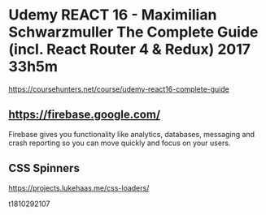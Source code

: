 Udemy  REACT 16 - Maximilian Schwarzmuller
The Complete Guide (incl. React Router 4 & Redux) 2017 33h5m
============================================================
https://coursehunters.net/course/udemy-react16-complete-guide

https://firebase.google.com/
---------------------------
Firebase gives you functionality like analytics, databases, messaging
and crash reporting so you can move quickly and focus on your users.

CSS Spinners
------------
https://projects.lukehaas.me/css-loaders/

t1810292107
